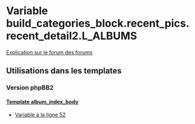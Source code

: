 # Variable build_categories_block.recent_pics.recent_detail2.L_ALBUMS
[Explication sur le forum des forums](http://forum.forumactif.com/t294113-listing-des-variables#build_categories_block.recent_pics.recent_detail2.L_ALBUMS)
## Utilisations dans les templates
### Version phpBB2
#### [Template album_index_body](subsilver/album_index_body.md)
* [Variable à la ligne 52](../subsilver/album_index_body.tpl#L52)